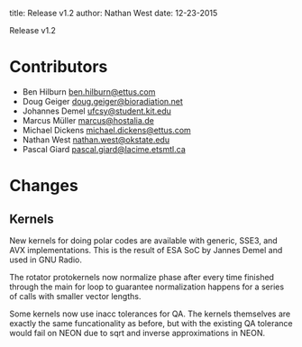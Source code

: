 title: Release v1.2
author: Nathan West
date: 12-23-2015


Release v1.2

Contributors
============

 * Ben Hilburn <ben.hilburn@ettus.com>
 * Doug Geiger <doug.geiger@bioradiation.net>
 * Johannes Demel <ufcsy@student.kit.edu>
 * Marcus Müller <marcus@hostalia.de>
 * Michael Dickens <michael.dickens@ettus.com>
 * Nathan West <nathan.west@okstate.edu>
 * Pascal Giard <pascal.giard@lacime.etsmtl.ca>

Changes
=======

Kernels
-------

New kernels for doing polar codes are available with generic, SSE3, and AVX
implementations. This is the result of ESA SoC by Jannes Demel and used in
GNU Radio.

The rotator protokernels now normalize phase after every time finished through
the main for loop to guarantee normalization happens for a series of calls with
smaller vector lengths.

Some kernels now use inacc tolerances for QA. The kernels themselves are exactly
the same funcationality as before, but with the existing QA tolerance would fail
on NEON due to sqrt and inverse approximations in NEON.


